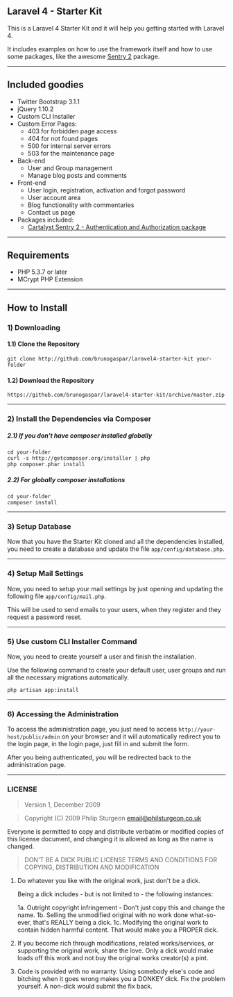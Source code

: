 ## Laravel 4 - Starter Kit

This is a Laravel 4 Starter Kit and it will help you getting started with Laravel 4.

It includes examples on how to use the framework itself and how to use some
packages, like the awesome [Sentry 2](https://github.com/cartalyst/sentry) package.

-----

## Included goodies

* Twitter Bootstrap 3.1.1
* jQuery 1.10.2
* Custom CLI Installer
* Custom Error Pages:
	* 403 for forbidden page access
	* 404 for not found pages
	* 500 for internal server errors
	* 503 for the maintenance page
* Back-end
	* User and Group management
	* Manage blog posts and comments
* Front-end
	* User login, registration, activation and forgot password
	* User account area
	* Blog functionality with commentaries
	* Contact us page
* Packages included:
	* [Cartalyst Sentry 2 - Authentication and Authorization package](https://github.com/cartalyst/sentry)

-----

## Requirements

- PHP 5.3.7 or later
- MCrypt PHP Extension

-----

## How to Install

### 1) Downloading
#### 1.1) Clone the Repository

	git clone http://github.com/brunogaspar/laravel4-starter-kit your-folder

#### 1.2) Download the Repository

	https://github.com/brunogaspar/laravel4-starter-kit/archive/master.zip

-----

### 2) Install the Dependencies via Composer
##### 2.1) If you don't have composer installed globally

	cd your-folder
	curl -s http://getcomposer.org/installer | php
	php composer.phar install

##### 2.2) For globally composer installations

	cd your-folder
	composer install

-----

### 3) Setup Database

Now that you have the Starter Kit cloned and all the dependencies installed, you need to create a database and update the file `app/config/database.php`.

-----

### 4) Setup Mail Settings

Now, you need to setup your mail settings by just opening and updating the following file `app/config/mail.php`.

This will be used to send emails to your users, when they register and they request a password reset.

-----

### 5) Use custom CLI Installer Command

Now, you need to create yourself a user and finish the installation.

Use the following command to create your default user, user groups and run all the necessary migrations automatically.

	php artisan app:install

-----

### 6) Accessing the Administration

To access the administration page, you just need to access `http://your-host/public/admin` on your browser and it will automatically redirect you to the login page, in the login page, just fill in and submit the form.

After you being authenticated, you will be redirected back to the administration page.

-----

### LICENSE

> Version 1, December 2009

> Copyright (C) 2009 Philip Sturgeon <email@philsturgeon.co.uk>

 Everyone is permitted to copy and distribute verbatim or modified
 copies of this license document, and changing it is allowed as long
 as the name is changed.

> DON'T BE A DICK PUBLIC LICENSE
> TERMS AND CONDITIONS FOR COPYING, DISTRIBUTION AND MODIFICATION

 1. Do whatever you like with the original work, just don't be a dick.

     Being a dick includes - but is not limited to - the following instances:

	 1a. Outright copyright infringement - Don't just copy this and change the name.
	 1b. Selling the unmodified original with no work done what-so-ever, that's REALLY being a dick.
	 1c. Modifying the original work to contain hidden harmful content. That would make you a PROPER dick.

 2. If you become rich through modifications, related works/services, or supporting the original work,
 share the love. Only a dick would make loads off this work and not buy the original works
 creator(s) a pint.

 3. Code is provided with no warranty. Using somebody else's code and bitching when it goes wrong makes
 you a DONKEY dick. Fix the problem yourself. A non-dick would submit the fix back.
